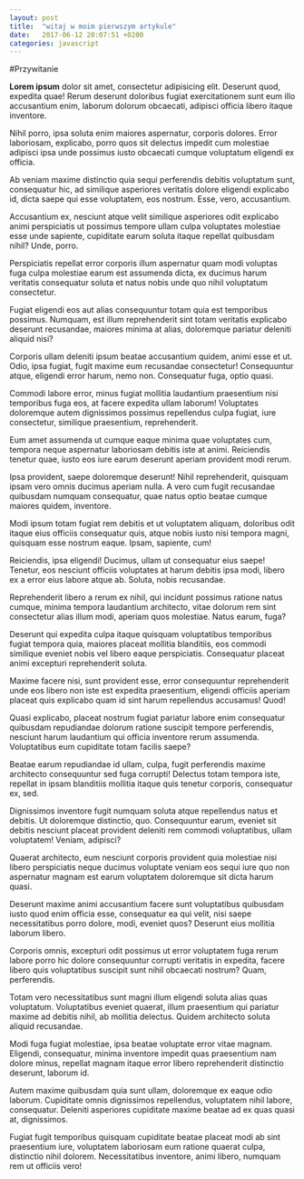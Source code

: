 ```yaml
---
layout: post
title:  "witaj w moim pierwszym artykule"
date:   2017-06-12 20:07:51 +0200
categories: javascript
---
```

#Przywitanie

**Lorem ipsum** dolor sit amet, consectetur adipisicing elit. Deserunt quod, expedita quae! Rerum deserunt doloribus fugiat exercitationem sunt eum illo accusantium enim, laborum dolorum obcaecati, adipisci officia libero itaque inventore.

Nihil porro, ipsa soluta enim maiores aspernatur, corporis dolores. Error laboriosam, explicabo, porro quos sit delectus impedit cum molestiae adipisci ipsa unde possimus iusto obcaecati cumque voluptatum eligendi ex officia.

Ab veniam maxime distinctio quia sequi perferendis debitis voluptatum sunt, consequatur hic, ad similique asperiores veritatis dolore eligendi explicabo id, dicta saepe qui esse voluptatem, eos nostrum. Esse, vero, accusantium.

Accusantium ex, nesciunt atque velit similique asperiores odit explicabo animi perspiciatis ut possimus tempore ullam culpa voluptates molestiae esse unde sapiente, cupiditate earum soluta itaque repellat quibusdam nihil? Unde, porro.

Perspiciatis repellat error corporis illum aspernatur quam modi voluptas fuga culpa molestiae earum est assumenda dicta, ex ducimus harum veritatis consequatur soluta et natus nobis unde quo nihil voluptatum consectetur.

Fugiat eligendi eos aut alias consequuntur totam quia est temporibus possimus. Numquam, est illum reprehenderit sint totam veritatis explicabo deserunt recusandae, maiores minima at alias, doloremque pariatur deleniti aliquid nisi?

Corporis ullam deleniti ipsum beatae accusantium quidem, animi esse et ut. Odio, ipsa fugiat, fugit maxime eum recusandae consectetur! Consequuntur atque, eligendi error harum, nemo non. Consequatur fuga, optio quasi.

Commodi labore error, minus fugiat mollitia laudantium praesentium nisi temporibus fuga eos, at facere expedita ullam laborum! Voluptates doloremque autem dignissimos possimus repellendus culpa fugiat, iure consectetur, similique praesentium, reprehenderit.

Eum amet assumenda ut cumque eaque minima quae voluptates cum, tempora neque aspernatur laboriosam debitis iste at animi. Reiciendis tenetur quae, iusto eos iure earum deserunt aperiam provident modi rerum.

Ipsa provident, saepe doloremque deserunt! Nihil reprehenderit, quisquam ipsam vero omnis ducimus aperiam nulla. A vero cum fugit recusandae quibusdam numquam consequatur, quae natus optio beatae cumque maiores quidem, inventore.

Modi ipsum totam fugiat rem debitis et ut voluptatem aliquam, doloribus odit itaque eius officiis consequatur quis, atque nobis iusto nisi tempora magni, quisquam esse nostrum eaque. Ipsam, sapiente, cum!

Reiciendis, ipsa eligendi! Ducimus, ullam ut consequatur eius saepe! Tenetur, eos nesciunt officiis voluptates at harum debitis ipsa modi, libero ex a error eius labore atque ab. Soluta, nobis recusandae.

Reprehenderit libero a rerum ex nihil, qui incidunt possimus ratione natus cumque, minima tempora laudantium architecto, vitae dolorum rem sint consectetur alias illum modi, aperiam quos molestiae. Natus earum, fuga?

Deserunt qui expedita culpa itaque quisquam voluptatibus temporibus fugiat tempora quia, maiores placeat mollitia blanditiis, eos commodi similique eveniet nobis vel libero eaque perspiciatis. Consequatur placeat animi excepturi reprehenderit soluta.

Maxime facere nisi, sunt provident esse, error consequuntur reprehenderit unde eos libero non iste est expedita praesentium, eligendi officiis aperiam placeat quis explicabo quam id sint harum repellendus accusamus! Quod!

Quasi explicabo, placeat nostrum fugiat pariatur labore enim consequatur quibusdam repudiandae dolorum ratione suscipit tempore perferendis, nesciunt harum laudantium qui officia inventore rerum assumenda. Voluptatibus eum cupiditate totam facilis saepe?

Beatae earum repudiandae id ullam, culpa, fugit perferendis maxime architecto consequuntur sed fuga corrupti! Delectus totam tempora iste, repellat in ipsam blanditiis mollitia itaque quis tenetur corporis, consequatur ex, sed.

Dignissimos inventore fugit numquam soluta atque repellendus natus et debitis. Ut doloremque distinctio, quo. Consequuntur earum, eveniet sit debitis nesciunt placeat provident deleniti rem commodi voluptatibus, ullam voluptatem! Veniam, adipisci?

Quaerat architecto, eum nesciunt corporis provident quia molestiae nisi libero perspiciatis neque ducimus voluptate veniam eos sequi iure quo non aspernatur magnam est earum voluptatem doloremque sit dicta harum quasi.

Deserunt maxime animi accusantium facere sunt voluptatibus quibusdam iusto quod enim officia esse, consequatur ea qui velit, nisi saepe necessitatibus porro dolore, modi, eveniet quos? Deserunt eius mollitia laborum libero.

Corporis omnis, excepturi odit possimus ut error voluptatem fuga rerum labore porro hic dolore consequuntur corrupti veritatis in expedita, facere libero quis voluptatibus suscipit sunt nihil obcaecati nostrum? Quam, perferendis.

Totam vero necessitatibus sunt magni illum eligendi soluta alias quas voluptatum. Voluptatibus eveniet quaerat, illum praesentium qui pariatur maxime ad debitis nihil, ab mollitia delectus. Quidem architecto soluta aliquid recusandae.

Modi fuga fugiat molestiae, ipsa beatae voluptate error vitae magnam. Eligendi, consequatur, minima inventore impedit quas praesentium nam dolore minus, repellat magnam itaque error libero reprehenderit distinctio deserunt, laborum id.

Autem maxime quibusdam quia sunt ullam, doloremque ex eaque odio laborum. Cupiditate omnis dignissimos repellendus, voluptatem nihil labore, consequatur. Deleniti asperiores cupiditate maxime beatae ad ex quas quasi at, dignissimos.

Fugiat fugit temporibus quisquam cupiditate beatae placeat modi ab sint praesentium iure, voluptatem laboriosam eum ratione quaerat culpa, distinctio nihil dolorem. Necessitatibus inventore, animi libero, numquam rem ut officiis vero!

